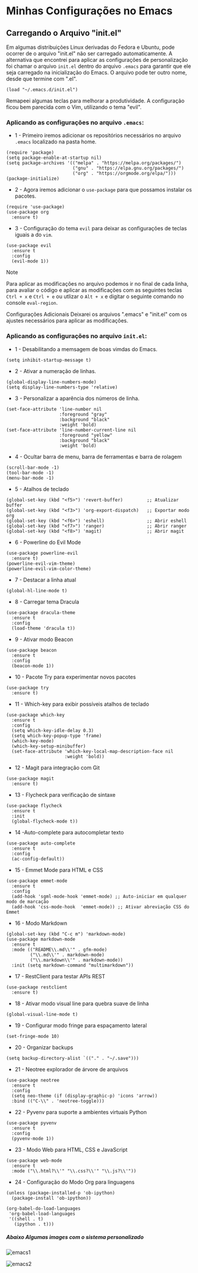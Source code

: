 # Minhas Configurações no Emacs
## Carregando o Arquivo "init.el"
Em algumas distribuições Linux derivadas do Fedora e Ubuntu, pode ocorrer de o arquivo "init.el" não ser carregado automaticamente. A alternativa que encontrei para aplicar as configurações de personalização foi chamar o arquivo `init.el` dentro do arquivo `.emacs` para garantir que ele seja carregado na inicialização do Emacs. O arquivo pode ter outro nome, desde que termine com ".el".

```emacs-lisp
(load "~/.emacs.d/init.el")
```

Remapeei algumas teclas para melhorar a produtividade. A configuração ficou bem parecida com o Vim, utilizando o tema "evil".

### Aplicando as configurações no arquivo `.emacs`:
- 1 - Primeiro iremos adicionar os repositórios necessários no arquivo `.emacs` localizado na pasta home.

```emacs-lisp
(require 'package)
(setq package-enable-at-startup nil)
(setq package-archives '(("melpa" . "https://melpa.org/packages/")
                         ("gnu" . "https://elpa.gnu.org/packages/")
                         ("org" . "https://orgmode.org/elpa/")))
(package-initialize)
```
- 2 - Agora iremos adicionar o `use-package` para que possamos instalar os pacotes.

```emacs-lisp
(require 'use-package)
(use-package org
  :ensure t)
```
- 3 - Configuração do tema `evil` para deixar as configurações de teclas iguais a do `vim`.
  
```emacs-lisp
(use-package evil
  :ensure t
  :config
  (evil-mode 1))
```
>[!NOTE]
Para aplicar as modificações no arquivo podemos ir no final de cada linha, para avaliar o código e aplicar as modificações com as seguintes teclas `Ctrl + x` e `Ctrl + e` ou utlizar o `Alt + x` e digitar o seguinte comando no console `eval-region`.

Configurações Adicionais
Deixarei os arquivos ".emacs" e "init.el" com os ajustes necessários para aplicar as modificações.

### Aplicando as configurações no arquivo `init.el`:
- 1 - Desabilitando a memsagem de boas vimdas do Emacs.
```emacs-lisp
(setq inhibit-startup-message t) 
```
- 2 - Ativar a numeração de linhas.
```emacs-lisp
(global-display-line-numbers-mode)
(setq display-line-numbers-type 'relative) 
```
- 3 - Personalizar a aparência dos números de linha.
```emacs-lisp
(set-face-attribute 'line-number nil
                    :foreground "gray"
                    :background "black"
                    :weight 'bold)
(set-face-attribute 'line-number-current-line nil
                    :foreground "yellow"
                    :background "black"
                    :weight 'bold) 
```
- 4 - Ocultar barra de menu, barra de ferramentas e barra de rolagem
```emacs-lisp
(scroll-bar-mode -1)
(tool-bar-mode -1)
(menu-bar-mode -1)
```
- 5 - Atalhos de teclado
```emacs-lisp
(global-set-key (kbd "<f5>") 'revert-buffer)         ;; Atualizar buffer
(global-set-key (kbd "<f3>") 'org-export-dispatch)   ;; Exportar modo org
(global-set-key (kbd "<f6>") 'eshell)                ;; Abrir eshell
(global-set-key (kbd "<f7>") 'ranger)                ;; Abrir ranger
(global-set-key (kbd "<f8>") 'magit)                 ;; Abrir magit 
```

- 6 - Powerline do Evil Mode
```emacs-lisp
(use-package powerline-evil
  :ensure t)
(powerline-evil-vim-theme)
(powerline-evil-vim-color-theme) 
```
- 7 - Destacar a linha atual
```emacs-lisp
(global-hl-line-mode t) 
```
- 8 - Carregar tema Dracula
```emacs-lisp
(use-package dracula-theme
  :ensure t
  :config
  (load-theme 'dracula t))
```

- 9 - Ativar modo Beacon
```emacs-lisp
(use-package beacon
  :ensure t
  :config
  (beacon-mode 1)) 
```
- 10 - Pacote Try para experimentar novos pacotes
```emacs-lisp
(use-package try
  :ensure t) 
```
- 11 - Which-key para exibir possíveis atalhos de teclado
```emacs-lisp
(use-package which-key
  :ensure t
  :config 
  (setq which-key-idle-delay 0.3)
  (setq which-key-popup-type 'frame)
  (which-key-mode)
  (which-key-setup-minibuffer)
  (set-face-attribute 'which-key-local-map-description-face nil 
                      :weight 'bold)) 
```

- 12 -  Magit para integração com Git
```emacs-lisp
(use-package magit
  :ensure t) 
```
- 13 - Flycheck para verificação de sintaxe
```emacs-lisp
(use-package flycheck
  :ensure t
  :init
  (global-flycheck-mode t)) 
```
- 14 -Auto-complete para autocompletar texto
```emacs-lisp
(use-package auto-complete
  :ensure t
  :config 
  (ac-config-default)) 
```
- 15 - Emmet Mode para HTML e CSS
```emacs-lisp
(use-package emmet-mode
  :ensure t
  :config 
  (add-hook 'sgml-mode-hook 'emmet-mode) ;; Auto-iniciar em qualquer modo de marcação
  (add-hook 'css-mode-hook  'emmet-mode)) ;; Ativar abreviação CSS do Emmet 
```

- 16 - Modo Markdown
```emacs-lisp
(global-set-key (kbd "C-c m") 'markdown-mode)
(use-package markdown-mode
  :ensure t
  :mode (("README\\.md\\'" . gfm-mode)
         ("\\.md\\'" . markdown-mode)
         ("\\.markdown\\'" . markdown-mode))
  :init (setq markdown-command "multimarkdown"))
```
- 17 - RestClient para testar APIs REST
```emacs-lisp
(use-package restclient
  :ensure t)
```
- 18 - Ativar modo visual line para quebra suave de linha
```emacs-lisp
(global-visual-line-mode t)
```

- 19 - Configurar modo fringe para espaçamento lateral
```emacs-lisp
(set-fringe-mode 10)
```

- 20 - Organizar backups
```emacs-lisp
(setq backup-directory-alist `(("." . "~/.save")))
```

- 21 -  Neotree explorador de árvore de arquivos
```emacs-lisp
(use-package neotree
  :ensure t
  :config
  (setq neo-theme (if (display-graphic-p) 'icons 'arrow))
  :bind (("C-\\" . 'neotree-toggle)))
```

- 22 - Pyvenv para suporte a ambientes virtuais Python
```emacs-lisp
(use-package pyvenv
  :ensure t
  :config
  (pyvenv-mode 1))
```

- 23 - Modo Web para HTML, CSS e JavaScript
```emacs-lisp
(use-package web-mode
  :ensure t
  :mode ("\\.html?\\'" "\\.css?\\'" "\\.js?\\'"))
```

- 24 - Configuração do Modo Org para linguagens
```emacs-lisp
(unless (package-installed-p 'ob-ipython)
  (package-install 'ob-ipython))

(org-babel-do-load-languages
 'org-babel-load-languages
 '((shell . t)
   (ipython . t)))
```
##### Abaixo Algumas images com o sistema personalizado

![emacs1](./assets/emacs1.png)

![emacs2](./assets/emacs2.png)
